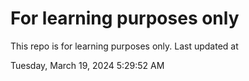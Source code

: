 # For learning purposes only
This repo is for learning purposes only.
Last updated at

Tuesday, March 19, 2024 5:29:52 AM

